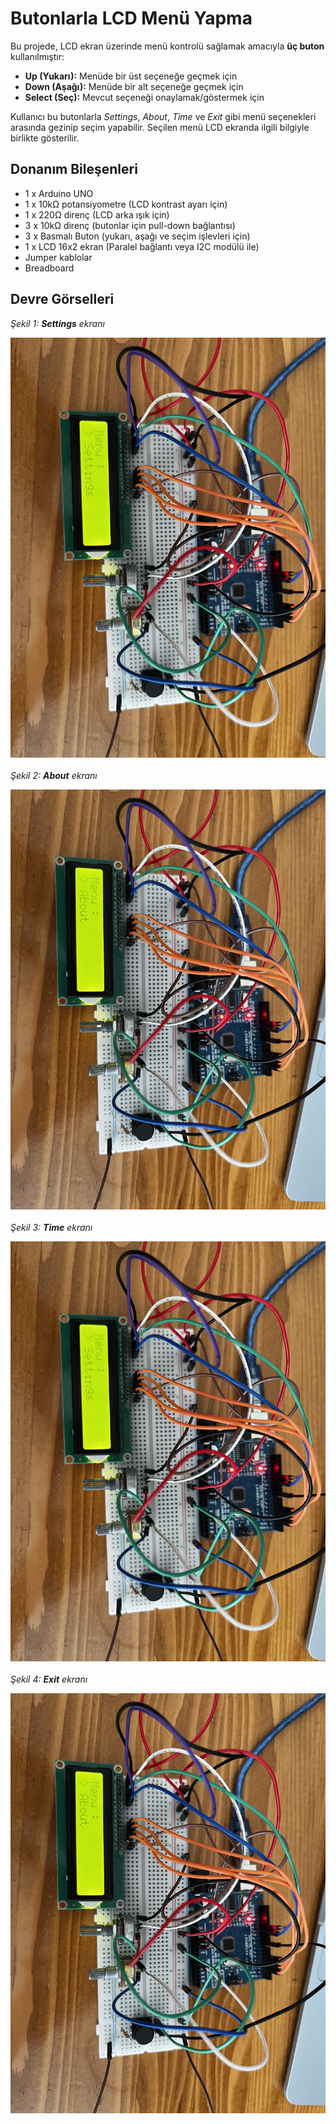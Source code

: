 <h1>Butonlarla LCD Menü Yapma</h1>

<p>
  Bu projede, LCD ekran üzerinde menü kontrolü sağlamak amacıyla <strong>üç buton</strong> kullanılmıştır:
</p>
<ul>
  <li><strong>Up (Yukarı):</strong> Menüde bir üst seçeneğe geçmek için</li>
  <li><strong>Down (Aşağı):</strong> Menüde bir alt seçeneğe geçmek için</li>
  <li><strong>Select (Seç):</strong> Mevcut seçeneği onaylamak/göstermek için</li>
</ul>

<p>
  Kullanıcı bu butonlarla <em>Settings</em>, <em>About</em>, <em>Time</em> ve <em>Exit</em> gibi menü seçenekleri arasında gezinip seçim yapabilir. Seçilen menü LCD ekranda ilgili bilgiyle birlikte gösterilir.
</p>

<h2>Donanım Bileşenleri</h2>
<ul>
  <li>1 x Arduino UNO</li>
  <li>1 x 10kΩ potansiyometre (LCD kontrast ayarı için)</li>
  <li>1 x 220Ω direnç (LCD arka ışık için)</li>
  <li>3 x 10kΩ direnç (butonlar için pull-down bağlantısı)</li>
  <li>3 x Basmalı Buton (yukarı, aşağı ve seçim işlevleri için)</li>
  <li>1 x LCD 16x2 ekran (Paralel bağlantı veya I2C modülü ile)</li>
  <li>Jumper kablolar</li>
  <li>Breadboard</li>
</ul>

<h2>Devre Görselleri</h2>

<p><em>Şekil 1: <strong>Settings</strong> ekranı</em></p>
<img src="settingsBut.JPG" alt="Settings menüsü" style="max-width:100%; height:auto; display:block; margin-bottom: 20px;" />

<p><em>Şekil 2: <strong>About</strong> ekranı</em></p>
<img src="aboutBut.JPG" alt="About menüsü" style="max-width:100%; height:auto; display:block; margin-bottom: 20px;" />

<p><em>Şekil 3: <strong>Time</strong> ekranı</em></p>
<img src="settingsBut.JPG" alt="Time menüsü" style="max-width:100%; height:auto; display:block; margin-bottom: 20px;" />

<p><em>Şekil 4: <strong>Exit</strong> ekranı</em></p>
<img src="aboutBut.JPG" alt="Exit menüsü" style="max-width:100%; height:auto;" />
